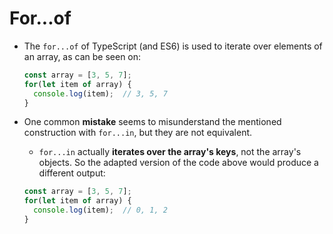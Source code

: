 # For...of

- The `for...of` of TypeScript (and ES6) is used to iterate over elements of an array, as can be seen on:
  ```ts
  const array = [3, 5, 7];
  for(let item of array) {
    console.log(item);  // 3, 5, 7
  }
  ```

- One common **mistake** seems to misunderstand the mentioned construction with `for...in`, but they are not equivalent.
  - `for...in` actually **iterates over the array's keys**, not the array's objects. So the adapted version of the code above would produce a different output:
  ```ts
  const array = [3, 5, 7];
  for(let item of array) {
    console.log(item);  // 0, 1, 2
  }
  ```